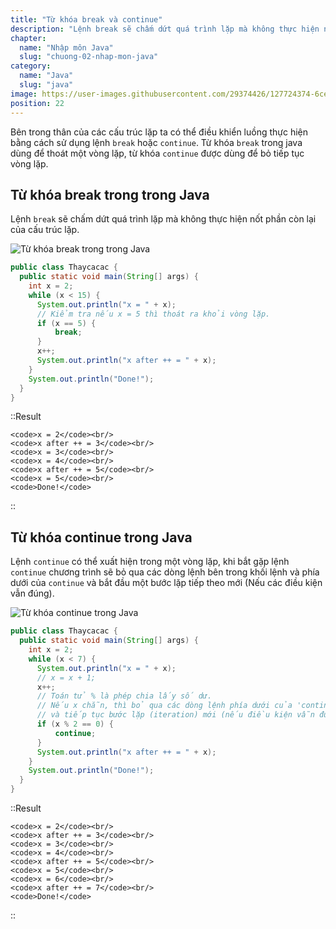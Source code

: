 ```yaml
---
title: "Từ khóa break và continue"
description: "Lệnh break sẽ chấm dứt quá trình lặp mà không thực hiện nốt phân còn lại của cấu trúc lặp, continue sẽ ngưng thực thi phần còn lại của thân vòng lặp và chuyển điều khiển về điểm bắt đầu của vòng lặp"
chapter:
  name: "Nhập môn Java"
  slug: "chuong-02-nhap-mon-java"
category:
  name: "Java"
  slug: "java"
image: https://user-images.githubusercontent.com/29374426/127724374-6ceef48b-e07a-462b-b9b6-08eb9c293234.png
position: 22
---
```


Bên trong thân của các cấu trúc lặp ta có thể điều khiển luồng thực hiện bằng cách sử dụng lệnh `break` hoặc `continue`. Từ khóa `break` trong java dùng để thoát một vòng lặp, từ khóa `continue` được dùng để bỏ tiếp tục vòng lặp.

## Từ khóa break trong trong Java

Lệnh `break` sẽ chấm dứt quá trình lặp mà không thực hiện nốt phần còn lại của cấu trúc lặp.

![Từ khóa break trong trong Java](https://user-images.githubusercontent.com/29374426/127724374-6ceef48b-e07a-462b-b9b6-08eb9c293234.png)

```java
public class Thaycacac {
  public static void main(String[] args) {
    int x = 2;
    while (x < 15) {
      System.out.println("x = " + x);
      // Kiểm tra nếu x = 5 thì thoát ra khỏi vòng lặp.
      if (x == 5) {
          break;
      }
      x++;
      System.out.println("x after ++ = " + x);
    }
    System.out.println("Done!");
  }
}
```

::Result

    <code>x = 2</code><br/>
    <code>x after ++ = 3</code><br/>
    <code>x = 3</code><br/>
    <code>x = 4</code><br/>
    <code>x after ++ = 5</code><br/>
    <code>x = 5</code><br/>
    <code>Done!</code>

::

## Từ khóa continue trong Java

Lệnh `continue` có thể xuất hiện trong một vòng lặp, khi bắt gặp lệnh `continue` chương trình sẽ bỏ qua các dòng lệnh bên trong khối lệnh và phía dưới của `continue` và bắt đầu một bước lặp tiếp theo mới (Nếu các điều kiện vẫn đúng).

![Từ khóa continue trong Java](https://user-images.githubusercontent.com/29374426/127724876-382a6460-27c3-4bb0-9619-c734a072572e.png)

```java
public class Thaycacac {
  public static void main(String[] args) {
    int x = 2;
    while (x < 7) {
      System.out.println("x = " + x);
      // x = x + 1;
      x++;
      // Toán tử % là phép chia lấy số dư.
      // Nếu x chẵn, thì bỏ qua các dòng lệnh phía dưới của 'continue',
      // và tiếp tục bước lặp (iteration) mới (nếu điều kiện vẫn đúng).
      if (x % 2 == 0) {
          continue;
      }
      System.out.println("x after ++ = " + x);
    }
    System.out.println("Done!");
  }
}
```

::Result

    <code>x = 2</code><br/>
    <code>x after ++ = 3</code><br/>
    <code>x = 3</code><br/>
    <code>x = 4</code><br/>
    <code>x after ++ = 5</code><br/>
    <code>x = 5</code><br/>
    <code>x = 6</code><br/>
    <code>x after ++ = 7</code><br/>
    <code>Done!</code>

::
